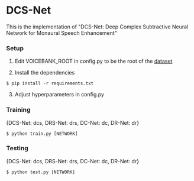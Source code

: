 # DCS-Net

This is the implementation of "DCS-Net: Deep Complex Subtractive Neural Network for Monaural Speech Enhancement"

### Setup

1. Edit VOICEBANK_ROOT in config.py to be the root of the [dataset](https://datashare.ed.ac.uk/handle/10283/2791)

2. Install the dependencies
```
$ pip install -r requirements.txt
```

3. Adjust hyperparameters in config.py


### Training
{DCS-Net: dcs, DRS-Net: drs, DC-Net: dc, DR-Net: dr}
```
$ python train.py [NETWORK]
```

### Testing
{DCS-Net: dcs, DRS-Net: drs, DC-Net: dc, DR-Net: dr}
```
$ python test.py [NETWORK]
```
